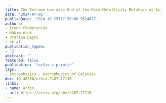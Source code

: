 ```yaml
---
title: The Extreme Low-mass End of the Mass-Metallicity Relation at $z∼7$
date: '2024-07-01'
publishDate: '2024-10-25T17:56:06.762407Z'
authors:
- Iryna Chemerynska
- Hakim Atek
- Pratika Dayal
- et al.
publication_types:
- '2'
abstract: ''
featured: false
publication: '*arXiv e-prints*'
tags:
- Astrophysics - Astrophysics of Galaxies
doi: 10.48550/arXiv.2407.17110
links:
- name: arXiv
  url: https://arxiv.org/abs/2407.17110
---
```

